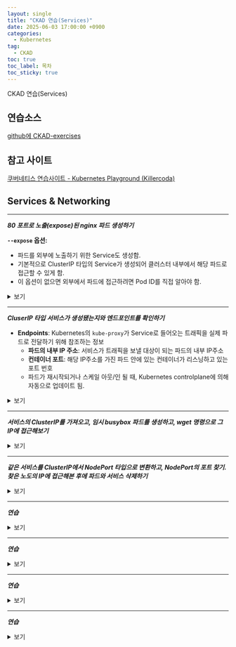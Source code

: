 ```yaml
---
layout: single
title: "CKAD 연습(Services)"
date: 2025-06-03 17:00:00 +0900
categories:
  - Kubernetes
tag:
  - CKAD
toc: true
toc_label: 목차
toc_sticky: true
---
```


CKAD 연습(Services)

## 연습소스

[github에 CKAD-exercises](https://github.com/dgkanatsios/CKAD-exercises)

## 참고 사이트

[쿠버네티스 연습사이트 - Kubernetes Playground (Killercoda)](https://killercoda.com/playgrounds/scenario/kubernetes)

## Services & Networking

---

__*80 포트로 노출(expose)된 nginx 파드 생성하기*__

**`--expose` 옵션:**
  - 파드를 외부에 노출하기 위한 Service도 생성함. 
  - 기본적으로 ClusterIP 타입의 Service가 생성되어 클러스터 내부에서 해당 파드로 접근할 수 있게 함.
  - 이 옵션이 없으면 외부에서 파드에 접근하려면 Pod ID를 직접 알아야 함.

<details><summary>보기</summary>

{% highlight bash %}
kubectl run nginx --image=nginx --port=80 --expose
{% endhighlight %}

</details>
<p></p>

---

__*CluserIP 타입 서비스가 생성됐는지와 엔드포인트를 확인하기*__

- **Endpoints**: Kubernetes의 `kube-proxy`가 Service로 들어오는 트래픽을 실제 파드로 전달하기 위해 참조하는 정보
  - **파드의 내부 IP 주소**: 서비스가 트래픽을 보낼 대상이 되는 파드의 내부 IP주소
  - **컨테이너 포트**: 해당 IP주소를 가진 파드 안에 있는 컨테이너가 리스닝하고 있는 포트 번호
  - 파드가 재시작되거나 스케일 아웃/인 될 때, Kubernetes controlplane에 의해 자동으로 업데이트 됨.

<details><summary>보기</summary>

{% highlight bash %}
kubectl describe svc nginx | grep -i endpoint
kubectl get endpoints
{% endhighlight %}

</details>
<p></p>

---

__*서비스의 ClusterIP를 가져오고, 임시 busybox 파드를 생성하고, wget 명령으로 그 IP에 접근해보기*__

<details><summary>보기</summary>

{% highlight bash %}
kubectl get service nginx

kubectl run busybox --image=busybox --rm --restart=Never -it -- /bin/sh -c "wget -O- 10.111.33.164:80"
{% endhighlight %}

</details>
<p></p>

---

__*같은 서비스를 ClusterIP에서 NodePort 타입으로 변환하고, NodePort의 포트 찾기. 찾은 노도의 IP에 접근해본 후에 파드와 서비스 삭제하기*__

<details><summary>보기</summary>

{% highlight bash %}
kubectl edit svc nginx
{% endhighlight %}

{% highlight yaml %}
apiVersion: v1
kind: Service
metadata:
  creationTimestamp: "2025-06-04T06:22:33Z"
  name: nginx
  namespace: default
  resourceVersion: "5691"
  uid: 7c09b9af-0afc-4a19-a63a-c74293ffa107
spec:
  externalTrafficPolicy: Cluster
  internalTrafficPolicy: Cluster
  ipFamilies:
  - IPv4
  ipFamilyPolicy: SingleStack
  ports:
  - nodePort: 30905
    port: 80
    protocol: TCP
    targetPort: 80
  selector:
    run: nginx
  sessionAffinity: None
  type: NodePort # 서비스 타입 변경
{% endhighlight %}

{% highlight bash %}
# 서비스가 80포트를 외부에 expose하고 있는 포트 번호 확인
kubectl get svc nginx
NAME    TYPE       CLUSTER-IP      EXTERNAL-IP   PORT(S)        AGE
nginx   NodePort   10.111.33.164   <none>        80:30905/TCP   31m
{% endhighlight %}

`wget -O- <노드의IP>:<서비스가 expose하고 있는 포트>`
{% highlight bash %}
# 리눅스면 루프백IP 사용
wget -O- 127.0.0.1:30905
{% endhighlight %}

{% highlight bash %}
kubectl delete svc nginx
kubectl delete pod nginx
{% endhighlight %}

</details>
<p></p>

---

__*연습*__

<details><summary>보기</summary>

{% highlight bash %}

{% endhighlight %}

</details>
<p></p>

---

__*연습*__

<details><summary>보기</summary>

{% highlight bash %}

{% endhighlight %}

</details>
<p></p>

---

__*연습*__

<details><summary>보기</summary>

{% highlight bash %}

{% endhighlight %}

</details>
<p></p>

---

__*연습*__

<details><summary>보기</summary>

{% highlight bash %}

{% endhighlight %}

</details>
<p></p>
